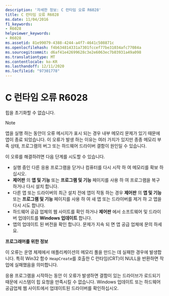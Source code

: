 ```yaml
---
description: '자세한 정보: C 런타임 오류 R6028'
title: C 런타임 오류 R6028
ms.date: 11/04/2016
f1_keywords:
- R6028
helpviewer_keywords:
- R6028
ms.assetid: 81e99079-4388-4244-a4f7-4641c508871c
ms.openlocfilehash: f4b634814331a7301fccef77be31034afc77084a
ms.sourcegitcommit: d6af41e42699628c3e2e6063ec7b03931a49a098
ms.translationtype: MT
ms.contentlocale: ko-KR
ms.lasthandoff: 12/11/2020
ms.locfileid: "97301778"
---
```

# <a name="c-runtime-error-r6028"></a>C 런타임 오류 R6028

힙을 초기화할 수 없습니다.

> [!NOTE]
> 앱을 실행 하는 동안이 오류 메시지가 표시 되는 경우 내부 메모리 문제가 있기 때문에 앱이 종료 되었습니다. 이 오류가 발생 하는 이유는 여러 가지가 있지만 종종 메모리 부족 상태, 프로그램의 버그 또는 하드웨어 드라이버 결함이 원인일 수 있습니다.
>
> 이 오류를 해결하려면 다음 단계를 시도할 수 있습니다.
>
> - 실행 중인 다른 응용 프로그램을 닫거나 컴퓨터를 다시 시작 하 여 메모리를 확보 하십시오.
> - **제어판** 의 **앱 및 기능** 또는 **프로그램 및 기능** 페이지를 사용 하 여 프로그램을 복구 하거나 다시 설치 합니다.
> - 다른 앱 또는 드라이버의 최근 설치 전에 앱이 작동 하는 경우 **제어판** 의 **앱 및 기능** 또는 **프로그램 및 기능** 페이지를 사용 하 여 새 앱 또는 드라이버를 제거 하 고 앱을 다시 시도 합니다.
> - 하드웨어 공급 업체의 웹 사이트를 확인 하거나 **제어판** 에서 소프트웨어 및 드라이버 업데이트를 **Windows 업데이트** 합니다.
> - 앱의 업데이트 된 버전을 확인 합니다. 문제가 지속 되 면 앱 공급 업체에 문의 하세요.

**프로그래머를 위한 정보**

이 오류는 운영 체제에서 애플리케이션의 메모리 풀을 만드는 데 실패한 경우에 발생합니다. 특히 Win32 함수 `HeapCreate`를 호출한 C 런타임(CRT)이 NULL을 반환하면 작업에 실패했음을 의미합니다.

응용 프로그램을 시작하는 동안 이 오류가 발생하면 결함이 있는 드라이브가 로드되기 때문에 시스템이 힙 요청을 만족시킬 수 없습니다. Windows 업데이트 또는 하드웨어 공급업체 웹 사이트에서 업데이트된 드라이버를 확인하십시오.

